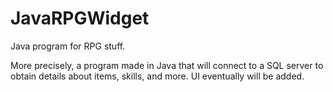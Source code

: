 # JavaRPGWidget
Java program for RPG stuff.

More precisely, a program made in Java that will connect to
a SQL server to obtain details about items, skills, and more.
UI eventually will be added.
